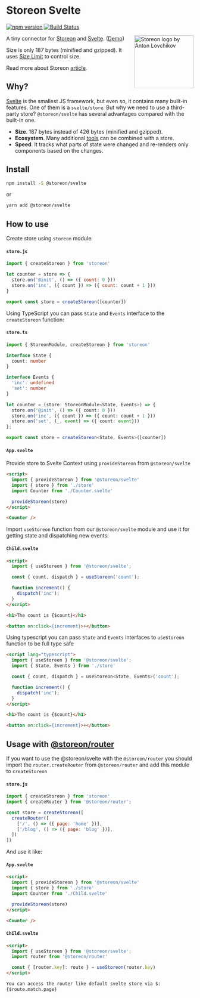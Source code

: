 # Storeon Svelte

[![npm version](https://badge.fury.io/js/%40storeon%2Fsvelte.svg)](https://www.npmjs.com/package/@storeon/svelte)
[![Build Status](https://travis-ci.org/storeon/svelte.svg?branch=master)](https://travis-ci.org/storeon/svelte)


<img src="https://storeon.github.io/storeon/logo.svg" align="right" alt="Storeon logo by Anton Lovchikov" width="160" height="142">

A tiny connector for [Storeon] and [Svelte]. ([Demo])

Size is only 187 bytes (minified and gzipped). It uses [Size Limit] to control size.

Read more about Storeon [article].

## Why?

[Svelte] is the smallest JS framework, but even so, it contains many built-in features. One of them is a `svelte/store`. But why we need to use a third-party store? `@storeon/svelte` has several advantages compared with the built-in one.

- **Size**. 187 bytes instead of 426 bytes (minified and gzipped).
- **Ecosystem**. Many additional [tools] can be combined with a store.
- **Speed**. It tracks what parts of state were changed and re-renders only components based on the changes.

[storeon]: https://github.com/storeon/storeon
[tools]: https://github.com/storeon/storeon#tools
[svelte]: https://github.com/sveltejs/svelte
[size limit]: https://github.com/ai/size-limit
[demo]: https://codesandbox.io/s/admiring-beaver-edi8m
[article]: https://evilmartians.com/chronicles/storeon-redux-in-173-bytes

## Install
```sh
npm install -S @storeon/svelte
```
or
```sh
yarn add @storeon/svelte
```
## How to use

Create store using `storeon` module:

#### `store.js`

```javascript
import { createStoreon } from 'storeon'

let counter = store => {
  store.on('@init', () => ({ count: 0 }))
  store.on('inc', ({ count }) => ({ count: count + 1 }))
}

export const store = createStoreon([counter])
```

Using TypeScript you can pass `State` and `Events` interface to the `createStoreon` function:

#### `store.ts`

```typescript
import { StoreonModule, createStoreon } from 'storeon'

interface State {
  count: number
}

interface Events {
  'inc': undefined
  'set': number
}

let counter = (store: StoreonModule<State, Events>) => {
  store.on('@init', () => ({ count: 0 }))
  store.on('inc', ({ count }) => ({ count: count + 1 }))
  store.on('set', (_, event) => ({ count: event}))
};

export const store = createStoreon<State, Events>([counter])
```

#### `App.svelte`

Provide store to Svelte Context using `provideStoreon` from `@storeon/svelte`

```html
<script>
  import { provideStoreon } from '@storeon/svelte'
  import { store } from './store'
  import Counter from './Counter.svelte'

  provideStoreon(store)
</script>

<Counter />
```

Import `useStoreon` function from our `@storeon/svelte` module and use it for getting state and dispatching new events:

#### `Child.svelte`

```html
<script>
  import { useStoreon } from '@storeon/svelte';

  const { count, dispatch } = useStoreon('count');

  function increment() {
    dispatch('inc');
  }
</script>

<h1>The count is {$count}</h1>

<button on:click={increment}>+</button>
```
Using typescript you can pass `State` and `Events` interfaces to `useStoreon` function to be full type safe
```html
<script lang="typescript">
  import { useStoreon } from '@storeon/svelte';
  import { State, Events } from './store'

  const { count, dispatch } = useStoreon<State, Events>('count');

  function increment() {
    dispatch('inc');
  }
</script>

<h1>The count is {$count}</h1>

<button on:click={increment}>+</button>
```

## Usage with [@storeon/router](https://github.com/storeon/router)
If you want to use the @storeon/svelte with the `@storeon/router` you should import the `router.createRouter` from `@storeon/router` and add this module to `createStoreon`

#### `store.js`
```js
import { createStoreon } from 'storeon'
import { createRouter } from '@storeon/router';

const store = createStoreon([
  createRouter([
    ['/', () => ({ page: 'home' })],
    ['/blog', () => ({ page: 'blog' })],
  ])
])
```

And use it like:
#### `App.svelte`
```html
<script>
  import { provideStoreon } from '@storeon/svelte'
  import { store } from './store'
  import Counter from './Child.svelte'

  provideStoreon(store)
</script>

<Counter />
```
#### `Child.svelte`
```html
<script>
  import { useStoreon } from '@storeon/svelte';
  import router from '@storeon/router'

  const { [router.key]: route } = useStoreon(router.key)
</script>

You can access the router like default svelte store via $:
{$route.match.page}
```
